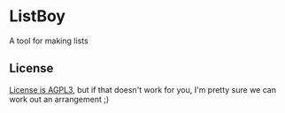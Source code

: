 # ListBoy
A tool for making lists


## License
[License is AGPL3](LICENSE), but if that doesn't work for you, I'm pretty sure we can work out an arrangement ;)
